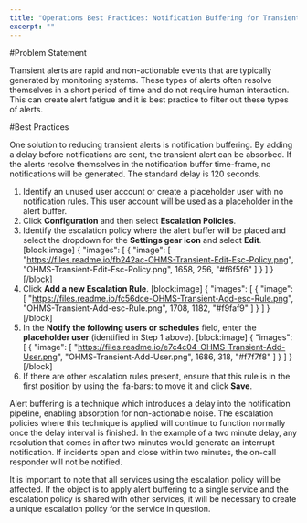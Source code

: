 ```yaml
---
title: "Operations Best Practices: Notification Buffering for Transient Alerts"
excerpt: ""
---
```

#Problem Statement

Transient alerts are rapid and non-actionable events that are typically generated by monitoring systems. These types of alerts often resolve themselves in a short period of time and do not require human interaction. This can create alert fatigue and it is best practice to filter out these types of alerts. 

#Best Practices

One solution to reducing transient alerts is notification buffering. By adding a delay before notifications are sent, the transient alert can be absorbed. If the alerts resolve themselves in the notification buffer time-frame, no notifications will be generated. The standard delay is 120 seconds.

1. Identify an unused user account or create a placeholder user with no notification rules.  This user account will be used as a placeholder in the alert buffer.
2. Click **Configuration** and then select **Escalation Policies**.
3. Identify the escalation policy where the alert buffer will be placed and select the dropdown for the **Settings gear icon** and select **Edit**.
[block:image]
{
  "images": [
    {
      "image": [
        "https://files.readme.io/fb242ac-OHMS-Transient-Edit-Esc-Policy.png",
        "OHMS-Transient-Edit-Esc-Policy.png",
        1658,
        256,
        "#f6f5f6"
      ]
    }
  ]
}
[/block]
4. Click **Add a new Escalation Rule**.
[block:image]
{
  "images": [
    {
      "image": [
        "https://files.readme.io/fc56dce-OHMS-Transient-Add-esc-Rule.png",
        "OHMS-Transient-Add-esc-Rule.png",
        1708,
        1182,
        "#f9faf9"
      ]
    }
  ]
}
[/block]
5. In the **Notify the following users or schedules** field, enter the **placeholder user** (identified in Step 1 above).
[block:image]
{
  "images": [
    {
      "image": [
        "https://files.readme.io/e7c4c04-OHMS-Transient-Add-User.png",
        "OHMS-Transient-Add-User.png",
        1686,
        318,
        "#f7f7f8"
      ]
    }
  ]
}
[/block]
6. If there are other escalation rules present, ensure that this rule is in the first position by using the :fa-bars: to move it and click **Save**.

Alert buffering is a technique which introduces a delay into the notification pipeline, enabling  absorption for non-actionable noise. The escalation policies where this technique is applied will continue to function normally once the delay interval is finished.  In the example of a two minute delay, any resolution that comes in after two minutes would generate an interrupt notification. If incidents open and close within two minutes, the on-call responder will not be notified.

It is important to note that all services using the escalation policy will be affected.  If the object is to apply alert buffering to a single service and the escalation policy is shared with other services, it will be necessary to create a unique escalation policy for the service in question.